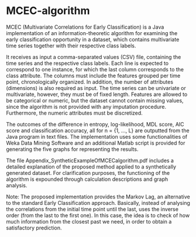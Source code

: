 # MCEC-algorithm

MCEC (Multivariate Correlations for Early Classification) is a Java implementation of an information-theoretic algorithm for examining the early classification opportunity in a dataset, which contains multivariate time series together with their respective class labels.

It receives as input a comma-separated values (CSV) file, containing the time series and the respective class labels. Each line is expected to correspond to one instance, for which the last column corresponds to the class attribute. The columns must include the features grouped per time point, chronologically organized. In addition, the number of attributes (dimensions) is also required as input.
The time series can be univariate or multivariate, however, they must be of fixed length. Features are allowed to be categorical or numeric, but the dataset cannot contain missing values, since the algorithm is not provided with any imputation procedure. Furthermore, the numeric attributes must be discretized.

The outcomes of the difference in entropy, log-likelihood, MDL score, AIC score and classification accuracy, all for n = {1, ..., L} are outputted from the Java program in text files. The implementation uses some functionalities of Weka Data Mining Software and an additional Matlab script is provided for generating the five graphs for representing the results.

The file Appendix_SyntheticExampleOfMCECalgorithm.pdf includes a detailed explanation of the proposed method applied to a synthetically
generated dataset. For clarification purposes, the functioning of the algorithm is expounded through calculation descriptions and graph analysis.

Note: The proposed implementation provides the Markov Lag, an alternative to the standard Early Classification approach. Basically, instead of analysing the correlations from the initial time point until the last, uses the inverse order (from the last to the first one). In this case, the idea is to check of how much information from the closest past we need, in order to obtain a satisfactory prediction.
